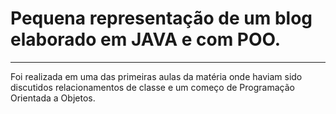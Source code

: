 # Pequena representação de um blog elaborado em JAVA e com POO.
---
Foi realizada em uma das primeiras aulas da matéria onde haviam sido discutidos relacionamentos de classe e um começo de Programação Orientada a Objetos. 